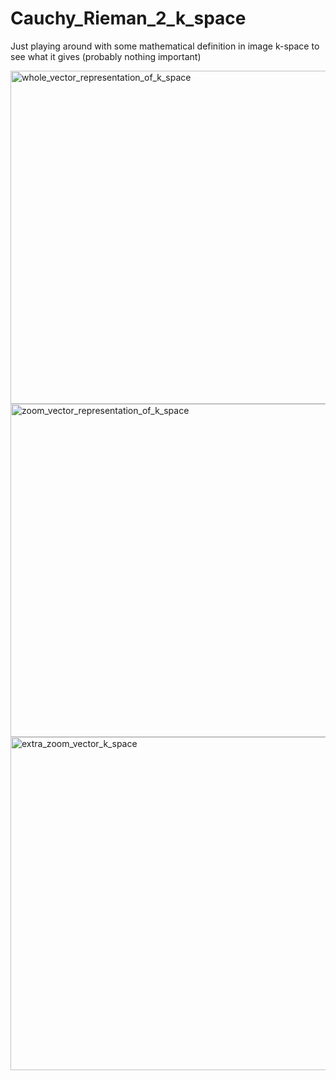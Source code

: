 # Cauchy_Rieman_2_k_space
Just playing around with some mathematical definition in image k-space to see what it gives (probably nothing important)

<img width="533" alt="whole_vector_representation_of_k_space" src="https://user-images.githubusercontent.com/34778425/122464724-2b5c4780-cf85-11eb-8126-638a18ddbef3.png">


<img width="533" alt="zoom_vector_representation_of_k_space" src="https://user-images.githubusercontent.com/34778425/122464801-44fd8f00-cf85-11eb-99fc-0d25136fae20.png">


<img width="533" alt="extra_zoom_vector_k_space " src="https://user-images.githubusercontent.com/34778425/122464883-59da2280-cf85-11eb-8b95-e44845a21097.png">
